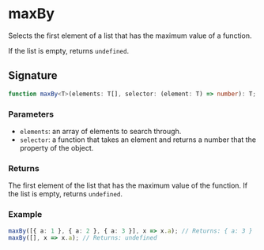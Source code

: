 # maxBy

Selects the first element of a list that has the maximum value of a function.

If the list is empty, returns `undefined`.

## Signature

```typescript
function maxBy<T>(elements: T[], selector: (element: T) => number): T;
```

### Parameters

- `elements`: an array of elements to search through.
- `selector`: a function that takes an element and returns a number that the property of the object.

### Returns

The first element of the list that has the maximum value of the function. If the list is empty, returns `undefined`.

### Example

```typescript
maxBy([{ a: 1 }, { a: 2 }, { a: 3 }], x => x.a); // Returns: { a: 3 }
maxBy([], x => x.a); // Returns: undefined
```
